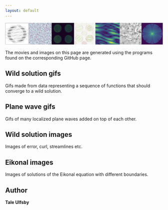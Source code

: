 ```yaml
---
layout: default
---
```


<img src="images/post.jpg" width="1000"/>

The movies and images on this page are generated using the programs found on the corresponding GitHub page.


## Wild solution gifs
Gifs made from data representing a sequence of functions that should converge to a wild solution.

## Plane wave gifs
Gifs of many localized plane waves added on top of each other.

## Wild solution images
Images of error, curl, streamlines etc.

## Eikonal images
Images of solutions of the Eikonal equation with different boundaries.

## Author

**Tale Ulfsby**
